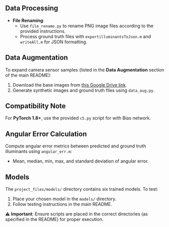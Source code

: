 ## Data Processing  
- **File Renaming**:  
  - Use `file_rename.py` to rename PNG image files according to the provided instructions.  
  - Process ground truth files with `exportilluminantsToJson.m` and `writeAll.m` for JSON formatting.  

## Data Augmentation  
To expand camera sensor samples (listed in the **Data Augmentation** section of the main README):  
1. Download the base images from [this Google Drive link](https://drive.google.com/file/d/1ylf1AnjcdNBbSINS4t6rlfb5U2RJeKQT/view?usp=sharing).  
2. Generate synthetic images and ground truth files using `data_aug.py`.  

## Compatibility Note  
For **PyTorch 1.8+**, use the provided `c5.py` script for with Bias network.  

## Angular Error Calculation  
Compute angular error metrics between predicted and ground truth illuminants using `angular_err.m`:  
- Mean, median, min, max, and standard deviation of angular error.  

## Models  
The `project_files/models/` directory contains six trained models. To test:  
1. Place your chosen model in the `models/` directory.  
2. Follow testing instructions in the main README.  

⚠️ **Important**: Ensure scripts are placed in the correct directories (as specified in the README) for proper execution.  
